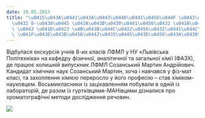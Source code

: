 ```yaml
---
date: 19.05.2023
title: "\u0415\u043A\u0441\u043A\u0443\u0440\u0441\u0456\u044F \u0443\u0447\u043D\u0456\
  \u0432 8-\u0438\u0445 \u043A\u043B\u0430\u0441\u0456\u0432 \u041B\u0424\u041C\u041B\
  \ \u0443 \u041D\u0423 \xAB\u041B\u044C\u0432\u0456\u0432\u0441\u044C\u043A\u0430\
  \ \u041F\u043E\u043B\u0456\u0442\u0435\u0445\u043D\u0456\u043A\u0430\xBB"
---
```

Відбулася екскурсія учнів 8-их класів ЛФМЛ у НУ «Львівська Політехніка» на кафедру фізичної, аналітичної та загальної хімії (ФАЗХ), де працює колишній випускник ЛФМЛ Созанський Мартин Андрійович.  Кандидат хімічних наук Созанський Мартин, хоча і навчався у фіз-мат класі, та захоплення хімією переросло у його професію – став хіміком-науковцем. Восьмикласники із зацікавленням побували в одній із лабораторій, де разом із гуртківцями-МАНівцями дізналися про хроматографічні методи дослідження речовин.

![](/files/екскурсія-учнів-8-их-екск.jpg)